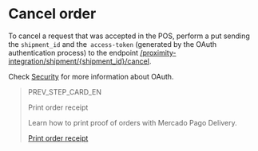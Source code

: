 # Cancel order

To cancel a request that was accepted in the POS, perform a put sending the `shipment_id` and the` access-token` (generated by the OAuth authentication process) to the endpoint [/proximity-integration/shipment/{shipment_id}/cancel](https://www.mercadopago[FAKER][URL][DOMAIN]/developers/pt/reference/mp_delivery/_proximity-integration_shipments_shipment_id_cancel/put). 

Check [Security](https://www.mercadopago[FAKER][URL][DOMAIN]/developers/en/guides/security/oauth/introduction) for more information about OAuth.

> PREV_STEP_CARD_EN
>
> Print order receipt
>
> Learn how to print proof of orders with Mercado Pago Delivery.
>
> [Print order receipt](https://www.mercadopago[FAKER][URL][DOMAIN]/developers/en/guides/mp-delivery/print-order)